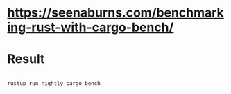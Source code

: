 # https://seenaburns.com/benchmarking-rust-with-cargo-bench/

# Result

```bash

rustup run nightly cargo bench
```

